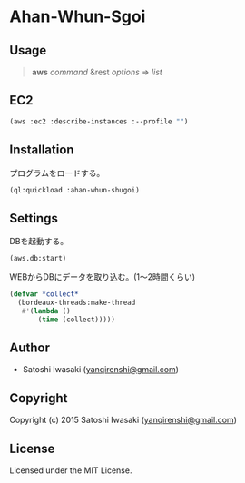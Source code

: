# Ahan-Whun-Sgoi

## Usage

> **aws** _command_ &rest _options_ => _list_

## EC2

```lisp
(aws :ec2 :describe-instances :--profile "")
```

## Installation

プログラムをロードする。

```lisp
(ql:quickload :ahan-whun-shugoi)
```

## Settings

DBを起動する。

```lisp
(aws.db:start)
```

WEBからDBにデータを取り込む。(1〜2時間くらい)

```lisp
(defvar *collect*
  (bordeaux-threads:make-thread
   #'(lambda ()
       (time (collect)))))
```

## Author

* Satoshi Iwasaki (yanqirenshi@gmail.com)

## Copyright

Copyright (c) 2015 Satoshi Iwasaki (yanqirenshi@gmail.com)

## License

Licensed under the MIT License.
